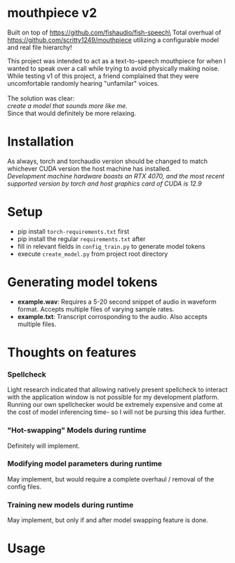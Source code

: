 # mouthpiece v2
Built on top of https://github.com/fishaudio/fish-speech\
Total overhual of https://github.com/scritty1249/mouthpiece utilizing a configurable model and real file hierarchy!

This project was intended to act as a text-to-speech mouthpiece for when I wanted to speak over a call while trying to avoid physically making noise.\
While testing v1 of this project, a friend complained that they were uncomfortable randomly hearing "unfamilar" voices.\
<br/>
The solution was clear:\
*create a model that sounds more like me.*\
Since that would definitely be more relaxing.

# Installation
As always, torch and torchaudio version should be changed to match whichever CUDA version the host machine has installed.\
*Development machine hardware boasts an RTX 4070, and the most recent supported version by torch and host graphics card of CUDA is 12.9*

# Setup
- pip install `torch-requirements.txt` first
- pip install the regular `requirements.txt` after
- fill in relevant fields in `config_train.py` to generate model tokens
- execute `create_model.py` from project root directory

# Generating model tokens
- __example.wav__: Requires a 5-20 second snippet of audio in waveform format. Accepts multiple files of varying sample rates.
- __example.txt__: Transcript corrosponding to the audio. Also accepts multiple files.

# Thoughts on features
### Spellcheck
Light research indicated that allowing natively present spellcheck to interact with the application window is not possible for my development platform.\
Running our own spellchecker would be extremely expensive and come at the cost of model inferencing time- so I will not be pursing this idea further.
### "Hot-swapping" Models during runtime
Definitely will implement.
### Modifying model parameters during runtime
May implement, but would require a complete overhaul / removal of the config files.
### Training new models during runtime
May implement, but only if and after model swapping feature is done.

# Usage